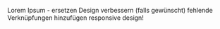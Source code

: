 Lorem Ipsum - ersetzen
Design verbessern (falls gewünscht)
fehlende Verknüpfungen hinzufügen
responsive design!